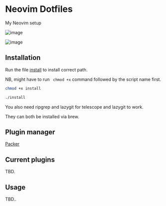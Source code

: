 # Neovim Dotfiles

My Neovim setup

![image](https://github.com/mitss1/Dotfiles/assets/90481583/8d39ffb6-09b2-4e71-90c2-6d18bb97e620)


![image](https://github.com/mitss1/Dotfiles/assets/90481583/06f63dea-4f0d-4842-9846-33d0b6ea5008)


## Installation

Run the file [install](https://github.com/mitss1/Dotfiles/blob/master/install) to install correct path.

NB, might have to run ` chmod +x` command followed by the script name first.

```bash
chmod +x install
```

```bash
./install
```

You also need ripgrep and lazygit for telescope and lazygit to work.

They can both be installed via brew.

## Plugin manager

[Packer](https://github.com/wbthomason/packer.nvim)

## Current plugins

TBD.

## Usage

TBD..
